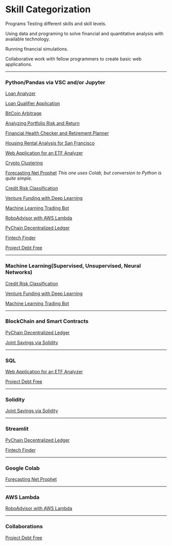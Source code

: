 # Skill Categorization
Programs Testing different skills and skill levels.

Using data and programing to solve financial and quantitative analysis with available technology.

Running financial simulations.

Collaborative work with fellow programmers to create basic web applications.

---
### Python/Pandas via VSC and/or Jupyter

[Loan Analyzer](https://github.com/MC-Stream/Loan-Analyzer)

[Loan Qualifier Application](https://github.com/MC-Stream/Loan-Qualifier-Application)

[BitCoin Arbitrage](https://github.com/MC-Stream/Bitcoin-Arbitrage)

[Analyzing Portfolio Risk and Return](https://github.com/MC-Stream/Analyzing-Portfolio-Risk-and-Return)

[Financial Health Checker and Retirement Planner](https://github.com/MC-Stream/Financial-Health-Checker-and-Retirement-Planner)

[Housing Rental Analysis for San Francisco](https://github.com/MC-Stream/Housing-Rental-Analysis-for-San-Francisco)

[Web Application for an ETF Analyzer](https://github.com/MC-Stream/Web-Application-for-an-ETF-Analyzer)

[Crypto Clustering](https://github.com/MC-Stream/Crypto-Clustering)

[Forecasting Net Prophet](https://github.com/MC-Stream/Forecasting-Net-Prophet)
*This one uses Colab, but conversion to Python is quite simple.*

[Credit Risk Classification](https://github.com/MC-Stream/Credit-Risk-Classification)

[Venture Funding with Deep Learning](https://github.com/MC-Stream/Venture-Funding-with-Deep-Learning)

[Machine Learning Trading Bot](https://github.com/MC-Stream/Machine-Learning-Trading-Bot)

[RoboAdvisor with AWS Lambda](https://github.com/MC-Stream/RoboAdvisor-with-AWS)

[PyChain Decentralized Ledger](https://github.com/MC-Stream/PyChain-Decentralized-Ledger)

[Fintech Finder](https://github.com/MC-Stream/Fintech-Finder)


[Project Debt Free](https://github.com/Th33na/project-debt-free)

---
### Machine Learning(Supervised, Unsupervised, Neural Networks)

[Credit Risk Classification](https://github.com/MC-Stream/Credit-Risk-Classification)

[Venture Funding with Deep Learning](https://github.com/MC-Stream/Venture-Funding-with-Deep-Learning)

[Machine Learning Trading Bot](https://github.com/MC-Stream/Machine-Learning-Trading-Bot)

---
### BlockChain and Smart Contracts

[PyChain Decentralized Ledger](https://github.com/MC-Stream/PyChain-Decentralized-Ledger)

[Joint Savings via Solidity](https://github.com/MC-Stream/Joint-Savings)

---
### SQL

[Web Application for an ETF Analyzer](https://github.com/MC-Stream/Web-Application-for-an-ETF-Analyzer)

[Project Debt Free](https://github.com/Th33na/project-debt-free)

---
### Solidity

[Joint Savings via Solidity](https://github.com/MC-Stream/Joint-Savings)

---
### Streamlit

[PyChain Decentralized Ledger](https://github.com/MC-Stream/PyChain-Decentralized-Ledger)

[Fintech Finder](https://github.com/MC-Stream/Fintech-Finder)

---
### Google Colab

[Forecasting Net Prophet](https://github.com/MC-Stream/Forecasting-Net-Prophet)

---
### AWS Lambda

[RoboAdvisor with AWS Lambda](https://github.com/MC-Stream/RoboAdvisor-with-AWS)

---
### Collaborations

[Project Debt Free](https://github.com/Th33na/project-debt-free)
